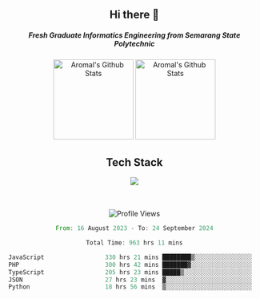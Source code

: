 <div align="center">
  <h2>Hi there 👋</h2>

  <h5>Fresh Graduate Informatics Engineering from Semarang State Polytechnic</h5>

  <img
    height="160"
    alt="Aromal's Github Stats"
    src="https://github-readme-stats.vercel.app/api?username=dafariski77&show_icons=true&theme=tokyonight&count_private=true"
  />
  <img
    alt="Aromal's Github Stats"
    height="160"
    src="https://github-readme-stats.vercel.app/api/top-langs/?username=dafariski77&layout=compact&theme=tokyonight"
  />

  <h2>Tech Stack</h2>
  <a href="https://skillicons.dev">
    <img src="https://skillicons.dev/icons?i=express,nextjs,laravel,mysql,mongodb,redis,prisma,docker,git,gcp,tailwind&perline=14" />
  </a>

  <br /><br />
  <img src="https://komarev.com/ghpvc/?username=dafariski77&abbreviated=true" alt="Profile Views">
    
  <!--START_SECTION:waka-->

```rust
From: 16 August 2023 - To: 24 September 2024

Total Time: 963 hrs 11 mins

JavaScript                 330 hrs 21 mins ████████▒░░░░░░░░░░░░░░░░   33.85 %
PHP                        300 hrs 42 mins ███████▓░░░░░░░░░░░░░░░░░   30.81 %
TypeScript                 205 hrs 23 mins █████▒░░░░░░░░░░░░░░░░░░░   21.04 %
JSON                       27 hrs 23 mins  ▓░░░░░░░░░░░░░░░░░░░░░░░░   02.81 %
Python                     18 hrs 56 mins  ▒░░░░░░░░░░░░░░░░░░░░░░░░   01.94 %
```

<!--END_SECTION:waka-->
</div>
